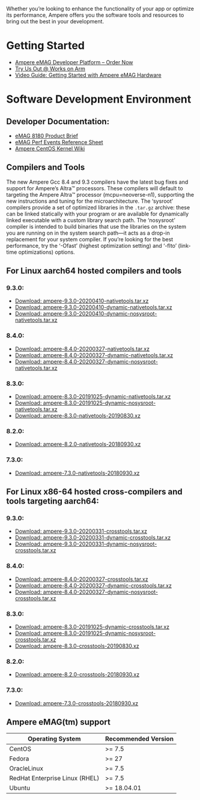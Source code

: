 Whether you’re looking to enhance the functionality of your app or optimize its performance, Ampere offers you the software tools and resources to bring out the best in your development.

# Getting Started
                  
* [Ampere eMAG Developer Platform – Order Now](https://forms.na3.netsuite.com/app/site/crm/externalleadpage.nl?compid=4930892&amp;formid=1&amp;h=AACffht_TmseBAYK-ad3GeFCHCWaEv5F4e8)
* [Try Us Out @ Works on Arm](https://www.worksonarm.com)
* [Video Guide: Getting Started with Ampere eMAG Hardware](https://www.youtube.com/watch?v=NMCveQIyAEM)

# Software Development Environment
                  
## Developer Documentation:

* [eMAG 8180 Product Brief](https://cdn.amperecomputing.com/documentation/hardware/eMAG/eMAG8180_PB_v0.5_20180914.pdf)
* [eMAG Perf Events Reference Sheet](https://cdn.amperecomputing.com/documentation/kernel/tools/perf/Ampere-eMAG-CoreImpDefined-PMU-Events.pdf)
* [Ampere CentOS Kernel Wiki](https://github.com/AmpereComputing/ampere-centos-kernel/wiki/Ampere-CentOS-Kernel-wiki)

## Compilers and Tools
The new Ampere Gcc 8.4 and 9.3 compilers have the latest bug fixes and support for Ampere’s Altra™ processors. These compilers will default to targeting the Ampere Altra™ processor (mcpu=neoverse-n1), supporting the new instructions and tuning for the microarchitecture.
The ‘sysroot’ compilers provide a set of optimized libraries in the `.tar.gz` archive: these can be linked statically with your program or are available for dynamically linked executable with a custom library search path. The ‘nosysroot’ compiler is intended to build binaries that use the libraries on the system you are running on in the system search path—it acts as a drop-in replacement for your system compiler.
If you’re looking for the best performance, try the ‘-Ofast’ (highest optimization setting) and ‘-flto’ (link-time optimizations) options.

## For Linux aarch64 hosted compilers and tools

### 9.3.0:
* [Download: ampere-9.3.0-20200410-nativetools.tar.xz](https://ampere-cdn.s3-us-west-2.amazonaws.com/tools/compilers/native/9.3.0/ampere-9.3.0-20200410-nativetools.tar.xz)
* [Download: ampere-9.3.0-20200410-dynamic-nativetools.tar.xz](https://ampere-cdn.s3-us-west-2.amazonaws.com/tools/compilers/native/9.3.0/ampere-9.3.0-20200410-dynamic-nativetools.tar.xz)
* [Download: ampere-9.3.0-20200410-dynamic-nosysroot-nativetools.tar.xz](https://ampere-cdn.s3-us-west-2.amazonaws.com/tools/compilers/native/9.3.0/ampere-9.3.0-20200410-nosysroot-nativetools.tar.xz)

### 8.4.0:

* [Download: ampere-8.4.0-20200327-nativetools.tar.xz](https://cdn.amperecomputing.com/tools/compilers/native/8.4.0/ampere-8.4.0-20200327-nativetools.tar.xz)
* [Download: ampere-8.4.0-20200327-dynamic-nativetools.tar.xz](https://cdn.amperecomputing.com/tools/compilers/native/8.4.0/ampere-8.4.0-20200327-dynamic-nativetools.tar.xz)
* [Download: ampere-8.4.0-20200327-dynamic-nosysroot-nativetools.tar.xz](https://cdn.amperecomputing.com/tools/compilers/native/8.4.0/ampere-8.4.0-20200327-dynamic-nosysroot-nativetools.tar.xz)

### 8.3.0:

* [Download: ampere-8.3.0-20191025-dynamic-nativetools.tar.xz](https://cdn.amperecomputing.com/tools/compilers/native/8.3.0/ampere-8.3.0-20191025-dynamic-nativetools.tar.xz)
* [Download: ampere-8.3.0-20191025-dynamic-nosysroot-nativetools.tar.xz](https://cdn.amperecomputing.com/tools/compilers/native/8.3.0/ampere-8.3.0-20191025-dynamic-nosysroot-nativetools.tar.xz)
* [Download: ampere-8.3.0-nativetools-20190830.xz](https://cdn.amperecomputing.com/tools/compilers/native/8.3.0/ampere-8.3.0-20190830-nativetools.tar.xz)

### 8.2.0:

* [Download: ampere-8.2.0-nativetools-20180930.xz](https://cdn.amperecomputing.com/tools/compilers/native/8.2.0/ampere-8.2.0-nativetools-20180930.tar.xz)

### 7.3.0:

* [Download: ampere-7.3.0-nativetools-20180930.xz](https://cdn.amperecomputing.com/tools/compilers/native/7.3.0/ampere-7.3.0-nativetools-20180930.tar.xz)

## For Linux x86-64 hosted cross-compilers and tools targeting aarch64:

### 9.3.0:

* [Download: ampere-9.3.0-20200331-crosstools.tar.xz](https://cdn.amperecomputing.com/tools/compilers/cross/9.3.0/ampere-9.3.0-20200331-crosstools.tar.xz)
* [Download: ampere-9.3.0-20200331-dynamic-crosstools.tar.xz](https://cdn.amperecomputing.com/tools/compilers/cross/9.3.0/ampere-9.3.0-20200331-dynamic-crosstools.tar.xz)
* [Download: ampere-9.3.0-20200331-dynamic-nosysroot-crosstools.tar.xz](https://cdn.amperecomputing.com/tools/compilers/cross/9.3.0/ampere-9.3.0-20200331-dynamic-nosysroot-crosstools.tar.xz)

### 8.4.0:

* [Download: ampere-8.4.0-20200327-crosstools.tar.xz](https://cdn.amperecomputing.com/tools/compilers/cross/8.4.0/ampere-8.4.0-20200327-crosstools.tar.xz)
* [Download: ampere-8.4.0-20200327-dynamic-crosstools.tar.xz](https://cdn.amperecomputing.com/tools/compilers/cross/8.4.0/ampere-8.4.0-20200327-dynamic-crosstools.tar.xz)
* [Download: ampere-8.4.0-20200327-dynamic-nosysroot-crosstools.tar.xz](https://cdn.amperecomputing.com/tools/compilers/cross/8.4.0/ampere-8.4.0-20200327-dynamic-nosysroot-crosstools.tar.xz)

### 8.3.0:

* [Download: ampere-8.3.0-20191025-dynamic-crosstools.tar.xz](https://cdn.amperecomputing.com/tools/compilers/cross/8.3.0/ampere-8.3.0-20191025-dynamic-crosstools.tar.xz)
* [Download: ampere-8.3.0-20191025-dynamic-nosysroot-crosstools.tar.xz](https://cdn.amperecomputing.com/tools/compilers/cross/8.3.0/ampere-8.3.0-20191025-dynamic-nosysroot-crosstools.tar.xz)
* [Download: ampere-8.3.0-crosstools-20190830.xz](http://cdn.amperecomputing.com/tools/compilers/cross/8.3.0/ampere-8.3.0-20190830-crosstools.tar.xz)

### 8.2.0:

* [Download: ampere-8.2.0-crosstools-20180930.xz](https://cdn.amperecomputing.com/tools/compilers/cross/8.2.0/ampere-8.2.0-crosstools-20180930.tar.xz)

### 7.3.0:

* [Download: ampere-7.3.0-crosstools-20180930.xz](https://cdn.amperecomputing.com/tools/compilers/cross/7.3.0/ampere-7.3.0-crosstools-20180930.tar.xz)

## Ampere eMAG(tm) support

| Operating System | Recommended Version |
| --- | --- |
| CentOS | >= 7.5 |
| Fedora | >= 27 |
| OracleLinux | >= 7.5 |
| RedHat Enterprise Linux (RHEL) | >= 7.5 | 
| Ubuntu | >= 18.04.01 |
